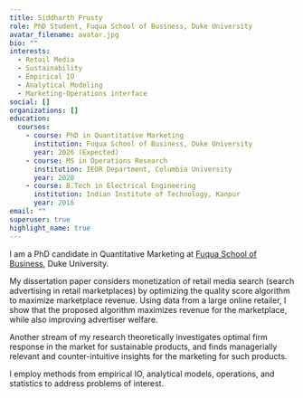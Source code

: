 ```yaml
---
title: Siddharth Prusty
role: PhD Student, Fuqua School of Business, Duke University
avatar_filename: avatar.jpg
bio: ""
interests:
  - Retail Media
  - Sustainability
  - Empirical IO
  - Analytical Modeling
  - Marketing-Operations interface
social: []
organizations: []
education:
  courses:
    - course: PhD in Quantitative Marketing
      institution: Fuqua School of Business, Duke University
      year: 2026 (Expected)
    - course: MS in Operations Research
      institution: IEOR Department, Columbia University
      year: 2020
    - course: B.Tech in Electrical Engineering
      institution: Indian Institute of Technology, Kanpur
      year: 2016
email: ""
superuser: true
highlight_name: true
---
```

I am a PhD candidate in Quantitative Marketing at [Fuqua School of Business](https://www.fuqua.duke.edu/), Duke University. 

My dissertation paper considers monetization of retail media search (search advertising in retail marketplaces) by optimizing the quality score algorithm to maximize marketplace revenue. Using data from a large online retailer, I show that the proposed algorithm maximizes revenue for the marketplace, while also improving advertiser welfare. 

Another stream of my research theoretically investigates optimal firm response in the market for sustainable products, and finds managerially relevant and counter-intuitive insights for the marketing for such products. 

I employ methods from empirical IO, analytical models, operations, and statistics to address problems of interest.
